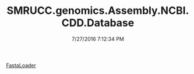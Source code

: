 ﻿---
title: SMRUCC.genomics.Assembly.NCBI.CDD.Database
date: 7/27/2016 7:12:34 PM
---

[FastaLoader](T-SMRUCC.genomics.Assembly.NCBI.CDD.Database.FastaLoader.html)
